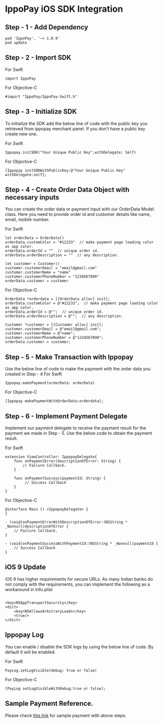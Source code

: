# IppoPay iOS SDK Integration

## Step - 1 - Add Dependency

```
pod 'IppoPay', '~> 1.0.9'
pod update
```

## Step - 2 - Import SDK 
For Swift
```
import IppoPay
```
For Objective-C
```
#import "IppoPay/IppoPay-Swift.h"
```

## Step - 3 - Initialize SDK 

To initialize the SDK add the below line of code with the public key you retrieved from ippopay merchant panel. If you don't have a public key create new one.


For Swift
```
Ippopay.initSDK("Your Unique Public Key",withDelegate: Self)
```
For Objective-C
```
[Ippopay initSDKWithPublicKey:@"Your Unique Public Key" withDelegate:self];
```

## Step - 4 - Create Order Data Object with necessary inputs

You can create the order data or payment input with our OrderData Model class. Here you need to provide order id and customer details like name, email, mobile number.

For Swift
```
let orderData = OrderData()
orderData.customColor = "#12233"  // make payment page loading color as app color. 
orderData.orderId = ""  // unique order id. 
orderData.orderDescription = ""  // any description.

let customer = Customer()
customer.customerEmail = "email@gmail.com"
customer.customerName = "name"
customer.customerPhoneNumber = "1234567890"
orderData.customer = customer
```
For Objective-C
```
OrderData *orderdata = [[OrderData alloc] init];
orderData.customColor = @"#12233";  // make payment page loading color as app color. 
orderData.orderId = @"";  // unique order id. 
orderData.orderDescription = @"";  // any description.

Customer *customer = [[Customer alloc] init];
customer.customerEmail = @"email@gmail.com";
customer.customerName = @"name";
customer.customerPhoneNumber = @"1234567890";
orderData.customer = customer;
```

## Step - 5 - Make Transaction with Ippopay

Use the below line of code to make the payment with the order data you created in Step - 4
For Swift
```
Ippopay.makePayment(orderData: orderData)
```
For Objective-C
```
[Ippopay makePaymentWithOrderData:orderdata];
```
## Step - 6 - Implement Payment Delegate

Implement our payment delegate to receive the payment result for the payment we made in Step - 5. Use the below code to obtain the payment result.

For Swift
```
extension ViewController: IppopayDelegate{
    func onPaymentError(descriptionOfError: String) {
        // Failure Callback.
    }
    
    func onPaymentSuccess(paymentId: String) {
         // Success Callback
    }
}
```
For Objective-C
```
@interface Main () <IppopayDelegate> {
}

- (void)onPaymentErrorWithDescriptionOfError:(NSString * _Nonnull)descriptionOfError {
    // Failure Callback.
}

- (void)onPaymentSuccessWithPaymentId:(NSString * _Nonnull)paymentId {
    // Success Callback
}
```

## iOS 9 Update

iOS 9 has higher requirements for secure URLs. As many Indian banks do not comply with the requirements, you can implement the following as a workaround in Info.plist

```

<key>NSAppTransportSecurity</key>
<dict>
    <key>NSAllowsArbitraryLoads</key>
    <true/>
</dict>

```

## Ippopay Log

You can enable / disable the SDK logs by using the below line of code. By default it will be enabled.

For Swift
```
PayLog.setLogVisible(debug: true or false)
```
For Objective-C
```
[PayLog setLogVisibleWithDebug:true or false];
```


## Sample Payment Reference.

Please check [this link](https://github.com/ippopay/ippopay-ios-sdk/tree/main/DemoIppopay) for sample payment with above steps.

